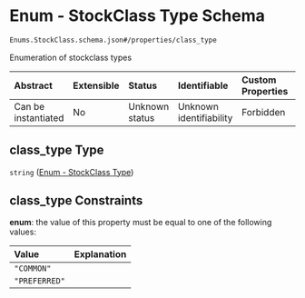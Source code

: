 # Enum - StockClass Type Schema

```txt
Enums.StockClass.schema.json#/properties/class_type
```

Enumeration of stockclass types

| Abstract            | Extensible | Status         | Identifiable            | Custom Properties | Additional Properties | Access Restrictions | Defined In                                                                          |
| :------------------ | :--------- | :------------- | :---------------------- | :---------------- | :-------------------- | :------------------ | :---------------------------------------------------------------------------------- |
| Can be instantiated | No         | Unknown status | Unknown identifiability | Forbidden         | Allowed               | none                | [StockClass.schema.json*](../objects/StockClass.schema.json "open original schema") |

## class_type Type

`string` ([Enum - StockClass Type](stockclass-1-properties-enum---stockclass-type.md))

## class_type Constraints

**enum**: the value of this property must be equal to one of the following values:

| Value         | Explanation |
| :------------ | :---------- |
| `"COMMON"`    |             |
| `"PREFERRED"` |             |
